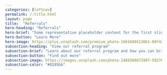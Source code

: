 ```yaml
---
categories: [leftnav]
permalink: /:title.html
layout: page
title:  "Referrals"
hero-heading: "Referrals"
hero-brief: "Some representative placeholder content for the first slide"
hero-button: "Learn More"
hero-image: https://plus.unsplash.com/premium_photo-1661600513061-80f4a662375d?ixlib=rb-4.0.3&ixid=MnwxMjA3fDB8MHxwaG90by1wYWdlfHx8fGVufDB8fHx8&auto=format&fit=crop&w=1770&q=80
subsection-heading: "View our referral program"
subsection-brief: "Learn about our referral program and how you can bring a smile to everyone around you"
subsection-button: "Find out more"
subsection-image: https://images.unsplash.com/photo-1488508872907-592763824245?ixlib=rb-4.0.3&ixid=MnwxMjA3fDB8MHxwaG90by1wYWdlfHx8fGVufDB8fHx8&auto=format&fit=crop&w=1770&q=80
subsection-color: "#0285bb"
---
```

